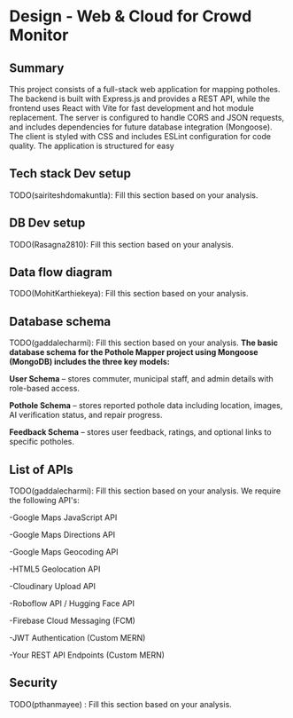 # Design - Web & Cloud for Crowd Monitor

## Summary

This project consists of a full-stack web application for mapping potholes. The backend is built with Express.js and provides a REST API, while the frontend uses React with Vite for fast development and hot module replacement. The server is configured to handle CORS and JSON requests, and includes dependencies for future database integration (Mongoose). The client is styled with CSS and includes ESLint configuration for code quality. The application is structured for easy

## Tech stack Dev setup

TODO(sairiteshdomakuntla): Fill this section based on your analysis.

## DB Dev setup

TODO(Rasagna2810): Fill this section based on your analysis.

## Data flow diagram

TODO(MohitKarthiekeya): Fill this section based on your analysis.

## Database schema

TODO(gaddalecharmi): Fill this section based on your analysis.
**The basic database schema for the Pothole Mapper project using Mongoose (MongoDB) includes the three key models:**

**User Schema** – stores commuter, municipal staff, and admin details with role-based access.

**Pothole Schema** – stores reported pothole data including location, images, AI verification status, and repair progress.

**Feedback Schema** – stores user feedback, ratings, and optional links to specific potholes.

## List of APIs

TODO(gaddalecharmi): Fill this section based on your analysis.
We require the following API's: 

-Google Maps JavaScript API

-Google Maps Directions API

-Google Maps Geocoding API

-HTML5 Geolocation API

-Cloudinary Upload API

-Roboflow API / Hugging Face API

-Firebase Cloud Messaging (FCM)

-JWT Authentication (Custom MERN)

-Your REST API Endpoints (Custom MERN)

## Security

TODO(pthanmayee) : Fill this section based on your analysis.
